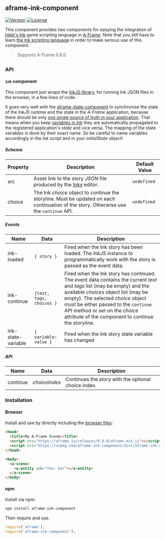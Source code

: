 ## aframe-ink-component

[![Version](http://img.shields.io/npm/v/aframe-ink-component.svg?style=flat-square)](https://npmjs.org/package/aframe-ink-component)
[![License](http://img.shields.io/npm/l/aframe-ink-component.svg?style=flat-square)](https://npmjs.org/package/aframe-ink-component)

This component provides two components for easying the integration of [Inkle's Ink](https://www.inklestudios.com/ink/) game scripting language in [A-Frame](https://aframe.io). Note that you still have to learn [the Ink scripting language](https://github.com/inkle/ink/blob/master/Documentation/WritingWithInk.md) in order to make serious use of this component.

> Supports A-Frame 0.8.0.

## 

### API

#### `ink` component

This component just wraps the [InkJS library](https://github.com/y-lohse/inkjs), for running Ink JSON files in the browser, in a few lines of code. 

It goes very well with the [aframe-state-component](https://github.com/ngokevin/kframe/tree/master/components/state) to synchronise the state of the _InkJS_ runtime and the state in the _A-Frame_ application, because there should be only [one single source of truth in your application](https://redux.js.org/introduction/three-principles). That means when you keep [variables in _Ink_](https://github.com/inkle/ink/blob/master/Documentation/WritingWithInk.md#part-3-variables-and-logic) they are automatically propagated to the registered application's _state_ and vice versa. The mapping of the state variables is done by their exact name. So be careful to name variables accordingly in the _Ink_ script and in your _initialState_ object!

##### Schema
| Property | Description | Default Value |
| -------- | ----------- | ------------- |
| src | Asset link to the story _JSON_ file produced by the [Inky](https://github.com/inkle/inky) editor. | `undefined` |
| choice | The Ink _choice_ object to continue the storyline. Must be updated on each continuation of the story. Otherwise use the `continue` API. | `undefined` |

##### Events
| Name | Data | Description |
| -------- | ----------- | ------------- |
| ink-loaded | `{ story }` | Fired when the Ink story has been loaded. The _InkJS_ instance to programmatically work with the story is passed as the event data. |
| ink-continue | `{text, tags, choices }` | Fired when the Ink story has continued. The event data contains the current _text_ and _tags_ list (may be empty) and the available _choices_ object list (may be empty). The selected _choice_ object must be either passed to the `continue` API method or set on the _choice_ attribute of the component to continue the storyline. |
| ink-state-variable | `{ variable: value }` | Fired when the Ink story state variable has changed |

##### API
| Name | Data | Description |
| -------- | ----------- | ------------- |
| continue | _choiceIndex_ | Continues the story with the optional choice index. |


### Installation

#### Browser

Install and use by directly including the [browser files](dist):

```html
<head>
  <title>My A-Frame Scene</title>
  <script src="https://aframe.io/releases/0.8.0/aframe.min.js"></script>
  <script src="https://unpkg.com/aframe-ink-component/dist/aframe-ink-component.min.js"></script>
</head>

<body>
  <a-scene>
    <a-entity ink="foo: bar"></a-entity>
  </a-scene>
</body>
```

#### npm

Install via npm:

```bash
npm install aframe-ink-component
```

Then require and use.

```js
require('aframe');
require('aframe-ink-component');
```
